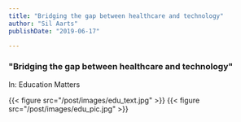 ```yaml
---
title: "Bridging the gap between healthcare and technology"
author: "Sil Aarts"
publishDate: "2019-06-17"

---
```



### "Bridging the gap between healthcare and technology"
In: Education Matters

{{< figure src="/post/images/edu_text.jpg" >}}
{{< figure src="/post/images/edu_pic.jpg" >}}

